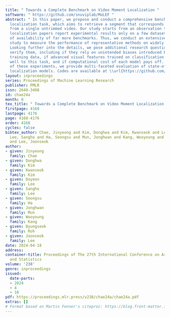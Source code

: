 ```yaml
---
title: " Towards a Complete Benchmark on Video Moment Localization "
software: " https://github.com/snuviplab/MoLEF "
abstract: " In this paper, we propose and conduct a comprehensive benchmark on moment
  localization task, which aims to retrieve a segment that corresponds to a text query
  from a single untrimmed video. Our study starts from an observation that most moment
  localization papers report experimental results only on a few datasets in spite
  of availability of far more benchmarks. Thus, we conduct an extensive benchmark
  study to measure the performance of representative methods on widely used 7 datasets.
  Looking further into the details, we pose additional research questions and empirically
  verify them, including if they rely on unintended biases introduced by specific
  training data, if advanced visual features trained on classification task transfer
  well to this task, and if computational cost of each model pays off. With a series
  of these experiments, we provide multi-faceted evaluation of state-of-the-art moment
  localization models. Codes are available at \\url{https://github.com/snuviplab/MoLEF}. "
layout: inproceedings
series: Proceedings of Machine Learning Research
publisher: PMLR
issn: 2640-3498
id: chae24a
month: 0
tex_title: " Towards a Complete Benchmark on Video Moment Localization "
firstpage: 4168
lastpage: 4176
page: 4168-4176
order: 4168
cycles: false
bibtex_author: Chae, Jinyeong and Kim, Donghwa and Kim, Kwanseok and Lee, Doyeon and
  Lee, Sangho and Ha, Seongsu and Mun, Jonghwan and Kang, Wooyoung and Roh, Byungseok
  and Lee, Joonseok
author:
- given: Jinyeong
  family: Chae
- given: Donghwa
  family: Kim
- given: Kwanseok
  family: Kim
- given: Doyeon
  family: Lee
- given: Sangho
  family: Lee
- given: Seongsu
  family: Ha
- given: Jonghwan
  family: Mun
- given: Wooyoung
  family: Kang
- given: Byungseok
  family: Roh
- given: Joonseok
  family: Lee
date: 2024-04-18
address:
container-title: Proceedings of The 27th International Conference on Artificial Intelligence
  and Statistics
volume: '238'
genre: inproceedings
issued:
  date-parts:
  - 2024
  - 4
  - 18
pdf: https://proceedings.mlr.press/v238/chae24a/chae24a.pdf
extras: []
# Format based on Martin Fenner's citeproc: https://blog.front-matter.io/posts/citeproc-yaml-for-bibliographies/
---
```

